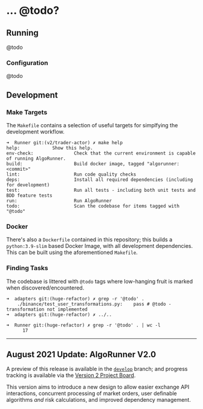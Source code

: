 # ... @todo?

## Running

@todo

### Configuration

@todo

## Development

### Make Targets

The `Makefile` contains a selection of useful targets for simplfying the development workflow.

```
➜  Runner git:(v2/trader-actor) ✗ make help
help:            Show this help.
env-check:               Check that the current environment is capable of running AlgoRunner.
build:                   Build docker image, tagged "algorunner:<commit>"
lint:                    Run code quality checks
deps:                    Install all required dependencies (including for development)
test:                    Run all tests - including both unit tests and BDD feature tests
run:                     Run AlgoRunner
todo:                    Scan the codebase for items tagged with "@todo"

```

### Docker

There's also a `Dockerfile` contained in this repository; this builds a `python:3.9-slim` based Docker Image, with all development dependencies. This can be built using the aforementioned `Makefile`.

### Finding Tasks

The codebase is littered with `@todo` tags where low-hanging fruit is marked when discovered/encountered.

```
➜  adapters git:(huge-refactor) ✗ grep -r '@todo' .
    ./binance/test_user_transformations.py:    pass # @todo - transformation not implemented
➜  adapters git:(huge-refactor) ✗ ../..

➜  Runner git:(huge-refactor) ✗ grep -r '@todo' . | wc -l
      17
```

---

## August 2021 Update: AlgoRunner V2.0

A preview of this release is available in the [`develop`](https://github.com/FergusInLondon/Runner/tree/develop) branch; and progress tracking is available via the [Version 2 Project Board](https://github.com/FergusInLondon/Runner/projects/1).

This version aims to introduce a new design to allow easier exchange API interactions, concurrent processing of market orders, user definable algorithms *and* risk calculations, and improved dependency management.
